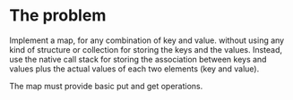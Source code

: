 # The problem

Implement a map, for any combination of key and value. without using any kind of structure or
collection for storing the keys and the values. Instead, use the native call stack for storing the
association between keys and values plus the actual values of each two elements (key and value).

The map must provide basic put and get operations.